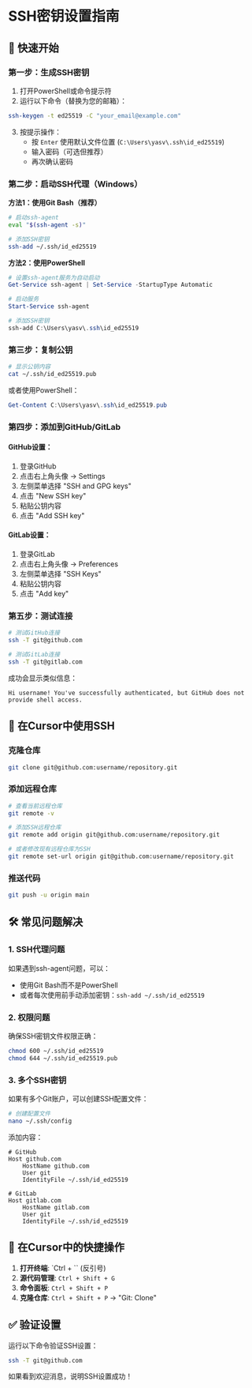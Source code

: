 # SSH密钥设置指南

## 🚀 快速开始

### 第一步：生成SSH密钥

1. 打开PowerShell或命令提示符
2. 运行以下命令（替换为您的邮箱）：
```bash
ssh-keygen -t ed25519 -C "your_email@example.com"
```

3. 按提示操作：
   - 按 `Enter` 使用默认文件位置 (`C:\Users\yasv\.ssh\id_ed25519`)
   - 输入密码（可选但推荐）
   - 再次确认密码

### 第二步：启动SSH代理（Windows）

**方法1：使用Git Bash（推荐）**
```bash
# 启动ssh-agent
eval "$(ssh-agent -s)"

# 添加SSH密钥
ssh-add ~/.ssh/id_ed25519
```

**方法2：使用PowerShell**
```powershell
# 设置ssh-agent服务为自动启动
Get-Service ssh-agent | Set-Service -StartupType Automatic

# 启动服务
Start-Service ssh-agent

# 添加SSH密钥
ssh-add C:\Users\yasv\.ssh\id_ed25519
```

### 第三步：复制公钥

```bash
# 显示公钥内容
cat ~/.ssh/id_ed25519.pub
```

或者使用PowerShell：
```powershell
Get-Content C:\Users\yasv\.ssh\id_ed25519.pub
```

### 第四步：添加到GitHub/GitLab

#### GitHub设置：
1. 登录GitHub
2. 点击右上角头像 → Settings
3. 左侧菜单选择 "SSH and GPG keys"
4. 点击 "New SSH key"
5. 粘贴公钥内容
6. 点击 "Add SSH key"

#### GitLab设置：
1. 登录GitLab
2. 点击右上角头像 → Preferences
3. 左侧菜单选择 "SSH Keys"
4. 粘贴公钥内容
5. 点击 "Add key"

### 第五步：测试连接

```bash
# 测试GitHub连接
ssh -T git@github.com

# 测试GitLab连接
ssh -T git@gitlab.com
```

成功会显示类似信息：
```
Hi username! You've successfully authenticated, but GitHub does not provide shell access.
```

## 🔧 在Cursor中使用SSH

### 克隆仓库
```bash
git clone git@github.com:username/repository.git
```

### 添加远程仓库
```bash
# 查看当前远程仓库
git remote -v

# 添加SSH远程仓库
git remote add origin git@github.com:username/repository.git

# 或者修改现有远程仓库为SSH
git remote set-url origin git@github.com:username/repository.git
```

### 推送代码
```bash
git push -u origin main
```

## 🛠️ 常见问题解决

### 1. SSH代理问题
如果遇到ssh-agent问题，可以：
- 使用Git Bash而不是PowerShell
- 或者每次使用前手动添加密钥：`ssh-add ~/.ssh/id_ed25519`

### 2. 权限问题
确保SSH密钥文件权限正确：
```bash
chmod 600 ~/.ssh/id_ed25519
chmod 644 ~/.ssh/id_ed25519.pub
```

### 3. 多个SSH密钥
如果有多个Git账户，可以创建SSH配置文件：
```bash
# 创建配置文件
nano ~/.ssh/config
```

添加内容：
```
# GitHub
Host github.com
    HostName github.com
    User git
    IdentityFile ~/.ssh/id_ed25519

# GitLab
Host gitlab.com
    HostName gitlab.com
    User git
    IdentityFile ~/.ssh/id_ed25519
```

## 📝 在Cursor中的快捷操作

1. **打开终端**: `Ctrl + `` (反引号)
2. **源代码管理**: `Ctrl + Shift + G`
3. **命令面板**: `Ctrl + Shift + P`
4. **克隆仓库**: `Ctrl + Shift + P` → "Git: Clone"

## ✅ 验证设置

运行以下命令验证SSH设置：
```bash
ssh -T git@github.com
```

如果看到欢迎消息，说明SSH设置成功！
